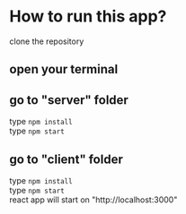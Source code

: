 # How to run this app?

clone the repository
## open your terminal

 ## go to "server" folder
 type `npm install` \
 type `npm start`
 
## go to "client" folder
 type `npm install` \
 type `npm start` \
 react app will start on "http://localhost:3000"
